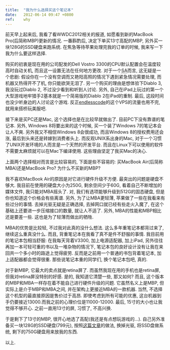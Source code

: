 ```yaml
---
title:  "我为什么选择买这个笔记本"
date:   2012-06-14 09:47 +0800
ref:    why
---
```


前天早上起来后, 我看了看WWDC2012相关的报道, 如愿看到新的MacBook Pro(后简称MBP)更新的情况. 一番斟酌后, 决定下单买13寸高配的MBP, 另外买一块128G的SSD硬盘来跑系统. 在焦急等待苹果处理完我的订单的时候, 我来写一下我为什么要这样选择.

购买的初衷是现在用的公司配发的Dell Vostro 3300的CPU默认配置会在温度较高时自动关机, 而且这一设置无法在任何地方更改. 对于一个<abbr title="System Administrator">SA</abbr>而言, 这无疑是一个悲剧: 假设你在一个没有空调而又艳阳高照的情况下遇到紧急情况需要处理, 而机器又热得开不了机, 你只能欲哭无泪了. 另一个购买的理由是想体验下Diablo 3, 我没玩过Diablo 2, 不过没少看到和听到人讨论. 另外, 自己在iPad上玩过的第一个大型游戏地牢猎手2基本就是一个简易版的Diablo 2在iPad的重制. 最后, 这段时间也没少听身边的人讨论这个游戏. 反正[endlesscode](http://endlesscode.com/)的这个VPS的流量也用不完, 就用来搭桥玩美服吧.

接下来是买PC还是Mac, 这个选择也是在比较早就做出了. 目前PC下没有靠谱的笔记本. 另外, Windows 8将要出来的这个时候, 买一个装了Windows 7的笔记本会让人不爽. 另外我又不相信Windows 8会很成功, 而且Windows 8的授权费用还会涨, 最后到头来还是转嫁到消费者头上. 而反观UNIX系出身的Mac, 对于一个习惯了UNIX开发环境的人而言是一个天然的开发平台. 而且在Linux下可以使用的软件不需要太麻烦就可以在Mac下编译使用. 这些理由坚定了我买Mac的决心.

上面两个选择相对而言是比较容易的, 下面是些不容易的: 买MacBook Air(后简称MBA)还是MacBook Pro? 为什么不买新的MBP?

我不喜欢MacBook Air的原因是对它进行硬件升级不方便. 最突出的问题是硬盘不够大. 我目前在使用的硬盘大小为250G, 剩余空间少于60G, 看着自己不断增加的媒体文件, 我只能对MBA摇头了. 对, 我们有选项能够升级到512G的固态硬盘, 但是你也知道这个价格会有些离谱. 另外, 为了让MBA更轻薄, 苹果做了一些在我看来有些过分的事情. 去掉光驱无疑是正确选择, 去掉网口就已经有些走火入魔了, 在这个基础上还要进一步压缩接口的数量, 就让人不适了. 另外, MBA的性能和MBP相比还是要差一些. 这也是为了轻薄而做出的牺牲.

MBA的优势是比较轻, 不过我对此真的没什么想法. 这么多年重笔记本都背过来了, 继续这么重真没什么. 而且, 背重笔记本在我看了真不是件不舒服的事情. 我目前用的笔记本包相当舒服: 在我每天背着V3300, 加上电源适配器, 加上iPad, 另外往往再加一本可轻可重的书以及一堆杂物的情况下, 笔记本包的良好设计没有让我在来回共一个多小时的路途上觉得疲劳. 反而是之前用一个普通的书包背着笔记本, 加上适配器都会觉得很重. 那些说笔记本重的同学们, 换个笔记本包吧, 真的.

对于新MBP, 它最大的卖点就是retina屏了. 而虽然我现在用的手机也是retina屏, 但我对retina屏没特别的好感. 是的, 我知道它清楚一些, 那又如何? 而且, 这个版本的MBP和MBA一样存在着不能自己进行硬件升级的问题. 它虽然名义上是MBP, 但实际上是介于MBP和MBA之间, 并在架构上更接近MBA的一款机器. 当然, 不选择这个机型的最直接原因是售价过于高昂. 即使考虑到所有可能的优惠, 这台机器到手仍要接近13000.而我之前的心理价位是11000-12000. 最后, 15寸的大小也让我觉得不够开心. 之前一直用13寸的屏, 习惯了, 不高兴换.

于是剩下了13寸的MBP, 很开心地选了高配(我还是有点想玩游戏的...). 自己另外准备买一块128G的SSD硬盘(799元), 按照[这篇文章](http://www.guomii.com/posts/27398)的做法, 换掉光驱, 将SSD盘做系统, 剩下的750G硬盘用来放我的东西.

以上.
